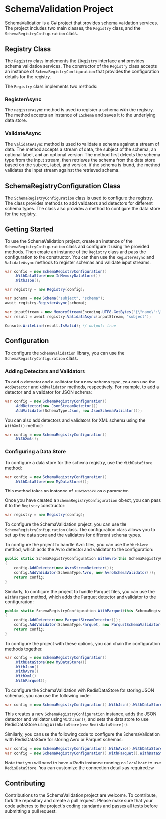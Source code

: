 # SchemaValidation Project

SchemaValidation is a C# project that provides schema validation services. The project includes two main classes, the `Registry` class, and the `SchemaRegistryConfiguration` class.

## Registry Class

The `Registry` class implements the `IRegistry` interface and provides schema validation services. The constructor of the `Registry` class accepts an instance of `SchemaRegistryConfiguration` that provides the configuration details for the registry.

The `Registry` class implements two methods:

### RegisterAsync

The `RegisterAsync` method is used to register a schema with the registry. The method accepts an instance of `ISchema` and saves it to the underlying data store.

### ValidateAsync

The `ValidateAsync` method is used to validate a schema against a stream of data. The method accepts a stream of data, the subject of the schema, an optional label, and an optional version. The method first detects the schema type from the input stream, then retrieves the schema from the data store based on the subject, label, and version. If the schema is found, the method validates the input stream against the retrieved schema.

## SchemaRegistryConfiguration Class

The `SchemaRegistryConfiguration` class is used to configure the registry. The class provides methods to add validators and detectors for different schema types. The class also provides a method to configure the data store for the registry.

## Getting Started

To use the SchemaValidation project, create an instance of the `SchemaRegistryConfiguration` class and configure it using the provided methods. Then create an instance of the `Registry` class and pass the configuration to the constructor. You can then use the `RegisterAsync` and `ValidateAsync` methods to register schemas and validate input streams.

```csharp
var config = new SchemaRegistryConfiguration()
    .WithDataStore(new InMemoryDataStore())
    .WithJson();

var registry = new Registry(config);

var schema = new Schema("subject", "schema");
await registry.RegisterAsync(schema);

var inputStream = new MemoryStream(Encoding.UTF8.GetBytes("{\"name\":\"John\"}"));
var result = await registry.ValidateAsync(inputStream, "subject");

Console.WriteLine(result.IsValid); // output: true
```

## Configuration

To configure the `SchemaValidation` library, you can use the `SchemaRegistryConfiguration` class. 

### Adding Detectors and Validators

To add a detector and a validator for a new schema type, you can use the `AddDetector` and `AddValidator` methods, respectively. For example, to add a detector and a validator for JSON schema:

```csharp
var config = new SchemaRegistryConfiguration()
    .AddDetector(new JsonStreamDetector())
    .AddValidator(SchemaType.Json, new JsonSchemaValidator());
```

You can also add detectors and validators for XML schema using the `WithXml()` method:

```csharp
var config = new SchemaRegistryConfiguration()
    .WithXml();
```

### Configuring a Data Store

To configure a data store for the schema registry, use the `WithDataStore` method:

```csharp
var config = new SchemaRegistryConfiguration()
    .WithDataStore(new MyDataStore());
```

This method takes an instance of `IDataStore` as a parameter. 

Once you have created a `SchemaRegistryConfiguration` object, you can pass it to the `Registry` constructor:

```csharp
var registry = new Registry(config);
```

To configure the SchemaValidation project, you can use the `SchemaRegistryConfiguration` class. The configuration class allows you to set up the data store and the validators for different schema types. 

To configure the project to handle Avro files, you can use the `WithAvro` method, which adds the Avro detector and validator to the configuration:

```csharp
public static SchemaRegistryConfiguration WithAvro(this SchemaRegistryConfiguration config)
{
    config.AddDetector(new AvroStreamDetector());
    config.AddValidator(SchemaType.Avro, new AvroSchemaValidator());
    return config;
}
```

Similarly, to configure the project to handle Parquet files, you can use the `WithParquet` method, which adds the Parquet detector and validator to the configuration:

```csharp
public static SchemaRegistryConfiguration WithParquet(this SchemaRegistryConfiguration config)
{
    config.AddDetector(new ParquetStreamDetector());
    config.AddValidator(SchemaType.Parquet, new ParquetSchemaValidator());
    return config;
}
```

To configure the project with these options, you can chain the configuration methods together:

```csharp
var config = new SchemaRegistryConfiguration()
    .WithDataStore(new MyDataStore())
    .WithJson()
    .WithAvro()
    .WithXml()
    .WithParquet();
```

To configure the SchemaValidation with RedisDataStore for storing JSON schemas, you can use the following code:

```csharp
var config = new SchemaRegistryConfiguration().WithJson().WithDataStore(new RedisDataStore());
```

This creates a new `SchemaRegistryConfiguration` instance, adds the JSON detector and validator using `WithJson()`, and sets the data store to use RedisDataStore using `WithDataStore(new RedisDataStore())`. 

Similarly, you can use the following code to configure the SchemaValidation with RedisDataStore for storing Avro or Parquet schemas:

```csharp
var config = new SchemaRegistryConfiguration().WithAvro().WithDataStore(new RedisDataStore());
var config = new SchemaRegistryConfiguration().WithParquet().WithDataStore(new RedisDataStore());
```

Note that you will need to have a Redis instance running on `localhost` to use `RedisDataStore`. You can customize the connection details as required.:w


## Contributing

Contributions to the SchemaValidation project are welcome. To contribute, fork the repository and create a pull request. Please make sure that your code adheres to the project's coding standards and passes all tests before submitting a pull request.

